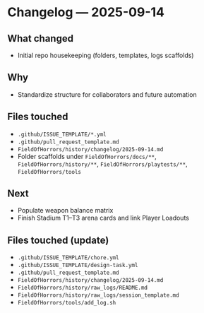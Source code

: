 # Changelog — 2025-09-14

## What changed
- Initial repo housekeeping (folders, templates, logs scaffolds)

## Why
- Standardize structure for collaborators and future automation

## Files touched
- `.github/ISSUE_TEMPLATE/*.yml`
- `.github/pull_request_template.md`
- `FieldOfHorrors/history/changelog/2025-09-14.md`
- Folder scaffolds under `FieldOfHorrors/docs/**`, `FieldOfHorrors/history/**`, `FieldOfHorrors/playtests/**`, `FieldOfHorrors/tools`

## Next
- Populate weapon balance matrix
- Finish Stadium T1–T3 arena cards and link Player Loadouts

## Files touched (update)
- `.github/ISSUE_TEMPLATE/chore.yml`
- `.github/ISSUE_TEMPLATE/design-task.yml`
- `.github/pull_request_template.md`
- `FieldOfHorrors/history/changelog/2025-09-14.md`
- `FieldOfHorrors/history/raw_logs/README.md`
- `FieldOfHorrors/history/raw_logs/session_template.md`
- `FieldOfHorrors/tools/add_log.sh`
